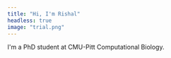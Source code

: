```yaml
---
title: "Hi, I'm Rishal"
headless: true
image: "trial.png"
---
```


I'm a PhD student at CMU-Pitt Computational Biology.
